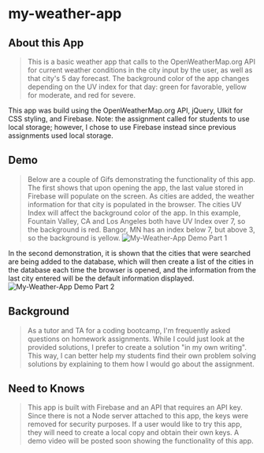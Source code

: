 # my-weather-app

## About this App
> This is a basic weather app that calls to the OpenWeatherMap.org API for current weather conditions in the city input by the user, as well as that city's 5 day forecast.  The background color of the app changes depending on the UV index for that day: green for favorable, yellow for moderate, and red for severe.

This app was build using the OpenWeatherMap.org API, jQuery, UIkit for CSS styling, and Firebase. Note: the assignment called for students to use local storage; however, I chose to use Firebase instead since previous assignments used local storage. 

## Demo
> Below are a couple of Gifs demonstrating the functionality of this app.  The first shows that upon opening the app, the last value stored in Firebase will populate on the screen.  As cities are added, the weather information for that city is populated in the browser.  The cities UV Index will affect the background color of the app. In this example, Fountain Valley, CA and Los Angeles both have UV Index over 7, so the background is red.  Bangor, MN has an index below 7, but above 3, so the background is yellow.
![My-Weather-App Demo Part 1](demo/my-weather-app-demo.gif)

In the second demonstration, it is shown that the cities that were searched are being added to the database, which will then create a list of the cities in the database each time the browser is opened, and the information from the last city entered will be the default information displayed.
![My-Weather-App Demo Part 2](mwa-demo-part-2.gif)

## Background
> As a tutor and TA for a coding bootcamp, I'm frequently asked questions on homework assignments.  While I could just look at the provided solutions, I prefer to create a solution "in my own writing".  This way, I can better help my students find their own problem solving solutions by explaining to them how I would go about the assignment.

## Need to Knows
> This app is built with Firebase and an API that requires an API key.  Since there is not a Node server attached to this app, the keys were removed for security purposes.  If a user would like to try this app, they will need to create a local copy and obtain their own keys.  A demo video will be posted soon showing the functionality of this app.
